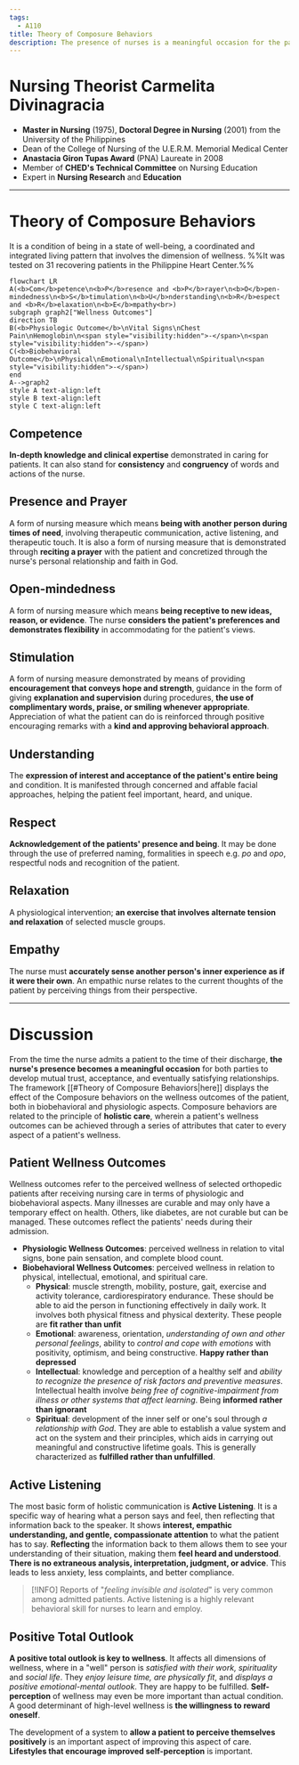 ```yaml
---
tags:
  - A110
title: Theory of Composure Behaviors
description: The presence of nurses is a meaningful occasion for the patient to develop mutual trust, acceptance, and eventually satisfying relationships. Carmelita Divinagracia puts forth a series of behaviors that contribute to positive physiologic and biobehavioral patient outcomes.
---
```

# Nursing Theorist Carmelita Divinagracia
- **Master in Nursing** (1975), **Doctoral Degree in Nursing** (2001) from the University of the Philippines
- Dean of the College of Nursing of the U.E.R.M. Memorial Medical Center
- **Anastacia Giron Tupas Award** (PNA) Laureate in 2008
- Member of **CHED's Technical Committee** on Nursing Education
- Expert in **Nursing Research** and **Education**
___
# Theory of Composure Behaviors
It is a condition of being in a state of well-being, a coordinated and integrated living pattern that involves the dimension of wellness. %%It was tested on 31 recovering patients in the Philippine Heart Center.%%

```mermaid
flowchart LR
A(<b>Com</b>petence\n<b>P</b>resence and <b>P</b>rayer\n<b>O</b>pen-mindedness\n<b>S</b>timulation\n<b>U</b>nderstanding\n<b>R</b>espect and <b>R</b>elaxation\n<b>E</b>mpathy<br>)
subgraph graph2["Wellness Outcomes"]
direction TB
B(<b>Physiologic Outcome</b>\nVital Signs\nChest Pain\nHemoglobin\n<span style="visibility:hidden">-</span>\n<span style="visibility:hidden">-</span>)
C(<b>Biobehavioral Outcome</b>\nPhysical\nEmotional\nIntellectual\nSpiritual\n<span style="visibility:hidden">-</span>)
end
A-->graph2
style A text-align:left
style B text-align:left
style C text-align:left
```
## Competence
**In-depth knowledge and clinical expertise** demonstrated in caring for patients. It can also stand for **consistency** and **congruency** of words and actions of the nurse.
## Presence and Prayer
A form of nursing measure which means **being with another person during times of need**, involving therapeutic communication, active listening, and therapeutic touch. It is also a form of nursing measure that is demonstrated through **reciting a prayer** with the patient and concretized through the nurse's personal relationship and faith in God.
## Open-mindedness
A form of nursing measure which means **being receptive to new ideas, reason, or evidence**. The nurse **considers the patient's preferences and demonstrates flexibility** in accommodating for the patient's views.
## Stimulation
A form of nursing measure demonstrated by means of providing **encouragement that conveys hope and strength**, guidance in the form of giving **explanation and supervision** during procedures, **the use of complimentary words, praise, or smiling whenever appropriate**. Appreciation of what the patient can do is reinforced through positive encouraging remarks with a **kind and approving behavioral approach**.
## Understanding
The **expression of interest and acceptance of the patient's entire being** and condition. It is manifested through concerned and affable facial approaches, helping the patient feel important, heard, and unique.
## Respect
**Acknowledgement of the patients' presence and being**. It may be done through the use of preferred naming, formalities in speech e.g. *po* and *opo*, respectful nods and recognition of the patient.
## Relaxation
A physiological intervention; **an exercise that involves alternate tension and relaxation** of selected muscle groups.
## Empathy
The nurse must **accurately sense another person's inner experience as if it were their own**. An empathic nurse relates to the current thoughts of the patient by perceiving things from their perspective.
___
# Discussion
From the time the nurse admits a patient to the time of their discharge, **the nurse's presence becomes a meaningful occasion** for both parties to develop mutual trust, acceptance, and eventually satisfying relationships. The framework [[#Theory of Composure Behaviors|here]] displays the effect of the Composure behaviors on the wellness outcomes of the patient, both in biobehavioral and physiologic aspects. Composure behaviors are related to the principle of **holistic care**, wherein a patient's wellness outcomes can be achieved through a series of attributes that cater to every aspect of a patient's wellness.
## Patient Wellness Outcomes
Wellness outcomes refer to the perceived wellness of selected orthopedic patients after receiving nursing care in terms of physiologic and biobehavioral aspects. Many illnesses are curable and may only have a temporary effect on health. Others, like diabetes, are not curable but can be managed. These outcomes reflect the patients' needs during their admission.
- **Physiologic Wellness Outcomes**: perceived wellness in relation to vital signs, bone pain sensation, and complete blood count.
- **Biobehavioral Wellness Outcomes**: perceived wellness in relation to physical, intellectual, emotional, and spiritual care.
	- **Physical**: muscle strength, mobility, posture, gait, exercise and activity tolerance, cardiorespiratory endurance. These should be able to aid the person in functioning effectively in daily work. It involves both physical fitness and physical dexterity. These people are **fit rather than unfit**
	- **Emotional**: awareness, orientation, *understanding of own and other personal feelings*, ability to *control and cope with emotions* with positivity, optimism, and being constructive. **Happy rather than depressed**
	- **Intellectual**: knowledge and perception of a healthy self and *ability to recognize the presence of risk factors and preventive measures*. Intellectual health involve *being free of cognitive-impairment from illness or other systems that affect learning*. Being **informed rather than ignorant**
	- **Spiritual**: development of the inner self or one's soul through *a relationship with God*. They are able to establish a value system and act on the system and their principles, which aids in carrying out meaningful and constructive lifetime goals. This is generally characterized as **fulfilled rather than unfulfilled**.
## Active Listening
The most basic form of holistic communication is **Active Listening**. It is a specific way of hearing what a person says and feel, then reflecting that information back to the speaker. It shows **interest, empathic understanding, and gentle, compassionate attention** to what the patient has to say. **Reflecting** the information back to them allows them to see your understanding of their situation, making them **feel heard and understood**. **There is no extraneous analysis, interpretation, judgment, or advice**. This leads to less anxiety, less complaints, and better compliance.
>[!INFO]
>Reports of "*feeling invisible and isolated*" is very common among admitted patients. Active listening is a highly relevant behavioral skill for nurses to learn and employ.
## Positive Total Outlook
**A positive total outlook is key to wellness**. It affects all dimensions of wellness, where in a "well" person is *satisfied with their work, spirituality* and *social life*. They *enjoy leisure time, are physically fit*, and *displays a positive emotional-mental outlook*. They are happy to be fulfilled. **Self-perception** of wellness may even be more important than actual condition. A good determinant of high-level wellness is **the willingness to reward oneself**.

The development of a system to **allow a patient to perceive themselves positively** is an important aspect of improving this aspect of care. **Lifestyles that encourage improved self-perception** is important.